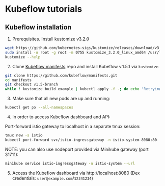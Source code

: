 # Kubeflow tutorials

## Kubeflow installation

1. Prerequisites. Install kustomize v3.2.0

```bash
wget https://github.com/kubernetes-sigs/kustomize/releases/download/v3.2.0/kustomize_3.2.0_linux_amd64
sudo install -o root -g root -m 0755 kustomize_3.2.0_linux_amd64 /usr/local/bin/kustomize
kustomize --help
```

2. Clone [Kubeflow manifests](https://github.com/kubeflow/manifests) repo and install Kubeflow v.1.5.1 via `kustomize`:

```bash
git clone https://github.com/kubeflow/manifests.git
cd manifests
git checkout v1.5-branch
while ! kustomize build example | kubectl apply -f -; do echo "Retrying to apply resources"; sleep 10; done
```

3. Make sure that all new pods are up and running:

```bash
kubectl get po --all-namespaces
```

4. In order to access Kubeflow dashboard and API:

Port-forward istio gateway to localhost in a separate tmux session:

```bash
tmux new -s istio
kubectl port-forward svc/istio-ingressgateway -n istio-system 8080:80
```

NOTE: you can also use nodeport provided via Minikube gateway (port 31711):

```bash
minikube service istio-ingressgateway -n istio-system --url
```

5. Access the Kubeflow dashboard via http://localhost:8080 (Dex credentials: `user@example.com`/`12341234`)
